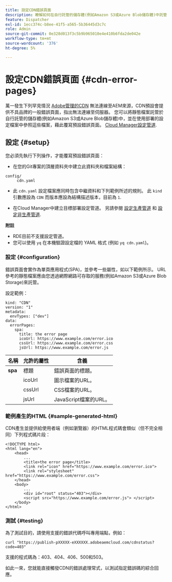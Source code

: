```yaml
---
title: 設定CDN錯誤頁面
description: 瞭解如何在自行託管的儲存體(例如Amazon S3或Azure Blob儲存體)中託管靜態檔案，並在使用Cloud Manager設定管道部署的設定檔案中參照這些檔案，以覆寫預設錯誤頁面。
feature: Dispatcher
exl-id: 1ecc374c-b8ee-41f5-a565-5b36445d3c7c
role: Admin
source-git-commit: 0e328d013f3c5b9b965010e4e410b6fda2de042e
workflow-type: tm+mt
source-wordcount: '376'
ht-degree: 5%

---
```


# 設定CDN錯誤頁面 {#cdn-error-pages}

萬一發生下列罕見情況 [Adobe管理的CDN](/help/implementing/dispatcher/cdn.md#aem-managed-cdn) 無法連線至AEM來源，CDN預設會提供不具品牌的一般錯誤頁面，指出無法連線至伺服器。 您可以將靜態檔案託管於自行託管的儲存體(例如Amazon S3或Azure Blob儲存體)中，並在使用部署的設定檔案中參照這些檔案，藉此覆寫預設錯誤頁面。 [Cloud Manager設定管道](/help/implementing/cloud-manager/configuring-pipelines/introduction-ci-cd-pipelines.md#config-deployment-pipeline).

## 設定 {#setup}

您必須先執行下列操作，才能覆寫預設錯誤頁面：

* 在您的Git專案的頂層資料夾中建立此資料夾和檔案結構：

```
config/
     cdn.yaml
```

* 此 `cdn.yaml` 設定檔案應同時包含中繼資料和下列範例所述的規則。 此 `kind` 引數應設為 `CDN` 而版本應設為結構描述版本，目前為 `1`.

* 在Cloud Manager中建立目標部署設定管道。 另請參閱 [設定生產管道](/help/implementing/cloud-manager/configuring-pipelines/configuring-production-pipelines.md) 和 [設定非生產管道](/help/implementing/cloud-manager/configuring-pipelines/configuring-non-production-pipelines.md).

**附註**

* RDE目前不支援設定管道。
* 您可以使用 `yq` 在本機驗證設定檔的 YAML 格式 (例如 `yq cdn.yaml`)。

### 設定 {#configuration}

錯誤頁面會實作為單頁應用程式(SPA)，並參考一些屬性，如以下範例所示。  URL參考的靜態檔案應由您透過網際網路可存取的服務(例如Amazon S3或Azure Blob Storage)來託管。

設定範例：

```
kind: "CDN"
version: "1"
metadata:
  envTypes: ["dev"]
data:
  errorPages:
    spa:
      title: the error page
      icoUrl: https://www.example.com/error.ico
      cssUrl: https://www.example.com/error.css
      jsUrl: https://www.example.com/error.js
```

| 名稱 | 允許的屬性 | 含義 |
|-----------|--------------------------|-------------|
| **spa** | 標題 | 錯誤頁面的標題。 |
|     | icoUrl | 圖示檔案的URL。 |
|     | cssUrl | CSS檔案的URL。 |
|     | jsUrl | JavaScript檔案的URL。 |

### 範例產生的HTML {#sample-generated-html}

CDN產生並提供給使用者端（例如瀏覽器）的HTML程式碼會類似（但不完全相同）下列程式碼片段：

```
<!DOCTYPE html>
<html lang="en">
    <head>
        ...
        <title>the error page</title>
        <link rel="icon" href="https://www.example.com/error.ico">
        <link rel="stylesheet" href="https://www.example.com/error.css">
    </head>
    <body>
        ...
        <div id="root" status="403"></div>
        <script src="https://www.example.com/error.js"> </script>
    </body>
</html>
```

### 測試 {#testing}

為了測試目的，請使用支援的錯誤代碼呼叫專用端點，例如：

```
curl "https://publish-pXXXXX-eXXXXXX.adobeaemcloud.com/cdnstatus?code=403"
```

支援的程式碼為：403、404、406、500和503。

如此一來，您就能直接觸發CDN的錯誤處理常式，以測試指定錯誤碼的綜合回應。
